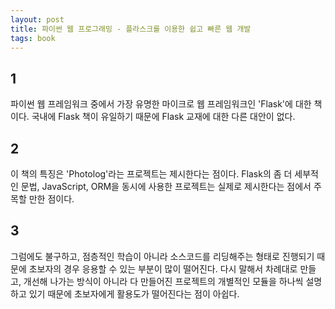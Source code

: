 ```yaml
---
layout: post
title: 파이썬 웹 프로그래밍 - 플라스크를 이용한 쉽고 빠른 웹 개발
tags: book
---
```


## 1

파이썬 웹 프레임워크 중에서 가장 유명한 마이크로 웹 프레임워크인 'Flask'에 대한 책이다. 국내에 Flask 책이 유일하기 때문에 Flask 교재에 대한 다른 대안이 없다.


## 2

이 책의 특징은 'Photolog'라는 프로젝트는 제시한다는 점이다. Flask의 좀 더 세부적인 문법, JavaScript, ORM을 동시에 사용한 프로젝트는 실제로 제시한다는 점에서 주목할 만한 점이다.


## 3

그럼에도 불구하고, 점층적인 학습이 아니라 소스코드를 리딩해주는 형태로 진행되기 때문에 초보자의 경우 응용할 수 있는 부분이 많이 떨어진다. 다시 말해서 차례대로 만들고, 개선해 나가는 방식이 아니라 다 만들어진 프로젝트의 개별적인 모듈을 하나씩 설명하고 있기 때문에 초보자에게 활용도가 떨어진다는 점이 아쉽다.